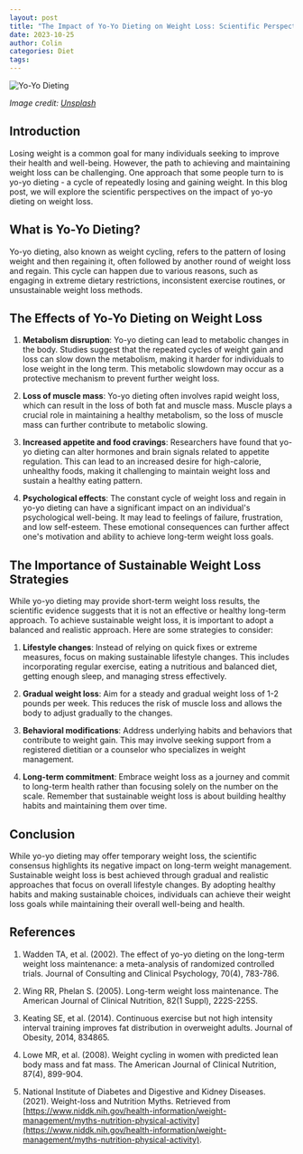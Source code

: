 ```yaml
---
layout: post
title: "The Impact of Yo-Yo Dieting on Weight Loss: Scientific Perspectives"
date: 2023-10-25
author: Colin
categories: Diet
tags: 
---
```


![Yo-Yo Dieting](https://source.unsplash.com/1600x900/?dieting)

*Image credit: [Unsplash](https://unsplash.com/photos/dieting)*

## Introduction

Losing weight is a common goal for many individuals seeking to improve their health and well-being. However, the path to achieving and maintaining weight loss can be challenging. One approach that some people turn to is yo-yo dieting - a cycle of repeatedly losing and gaining weight. In this blog post, we will explore the scientific perspectives on the impact of yo-yo dieting on weight loss.

## What is Yo-Yo Dieting?

Yo-yo dieting, also known as weight cycling, refers to the pattern of losing weight and then regaining it, often followed by another round of weight loss and regain. This cycle can happen due to various reasons, such as engaging in extreme dietary restrictions, inconsistent exercise routines, or unsustainable weight loss methods.

## The Effects of Yo-Yo Dieting on Weight Loss

1. **Metabolism disruption**: Yo-yo dieting can lead to metabolic changes in the body. Studies suggest that the repeated cycles of weight gain and loss can slow down the metabolism, making it harder for individuals to lose weight in the long term. This metabolic slowdown may occur as a protective mechanism to prevent further weight loss.

2. **Loss of muscle mass**: Yo-yo dieting often involves rapid weight loss, which can result in the loss of both fat and muscle mass. Muscle plays a crucial role in maintaining a healthy metabolism, so the loss of muscle mass can further contribute to metabolic slowing.

3. **Increased appetite and food cravings**: Researchers have found that yo-yo dieting can alter hormones and brain signals related to appetite regulation. This can lead to an increased desire for high-calorie, unhealthy foods, making it challenging to maintain weight loss and sustain a healthy eating pattern.

4. **Psychological effects**: The constant cycle of weight loss and regain in yo-yo dieting can have a significant impact on an individual's psychological well-being. It may lead to feelings of failure, frustration, and low self-esteem. These emotional consequences can further affect one's motivation and ability to achieve long-term weight loss goals.

## The Importance of Sustainable Weight Loss Strategies

While yo-yo dieting may provide short-term weight loss results, the scientific evidence suggests that it is not an effective or healthy long-term approach. To achieve sustainable weight loss, it is important to adopt a balanced and realistic approach. Here are some strategies to consider:

1. **Lifestyle changes**: Instead of relying on quick fixes or extreme measures, focus on making sustainable lifestyle changes. This includes incorporating regular exercise, eating a nutritious and balanced diet, getting enough sleep, and managing stress effectively.

2. **Gradual weight loss**: Aim for a steady and gradual weight loss of 1-2 pounds per week. This reduces the risk of muscle loss and allows the body to adjust gradually to the changes.

3. **Behavioral modifications**: Address underlying habits and behaviors that contribute to weight gain. This may involve seeking support from a registered dietitian or a counselor who specializes in weight management.

4. **Long-term commitment**: Embrace weight loss as a journey and commit to long-term health rather than focusing solely on the number on the scale. Remember that sustainable weight loss is about building healthy habits and maintaining them over time.

## Conclusion

While yo-yo dieting may offer temporary weight loss, the scientific consensus highlights its negative impact on long-term weight management. Sustainable weight loss is best achieved through gradual and realistic approaches that focus on overall lifestyle changes. By adopting healthy habits and making sustainable choices, individuals can achieve their weight loss goals while maintaining their overall well-being and health.

## References

1. Wadden TA, et al. (2002). The effect of yo-yo dieting on the long-term weight loss maintenance: a meta-analysis of randomized controlled trials. Journal of Consulting and Clinical Psychology, 70(4), 783-786.

2. Wing RR, Phelan S. (2005). Long-term weight loss maintenance. The American Journal of Clinical Nutrition, 82(1 Suppl), 222S-225S.

3. Keating SE, et al. (2014). Continuous exercise but not high intensity interval training improves fat distribution in overweight adults. Journal of Obesity, 2014, 834865.

4. Lowe MR, et al. (2008). Weight cycling in women with predicted lean body mass and fat mass. The American Journal of Clinical Nutrition, 87(4), 899-904.

5. National Institute of Diabetes and Digestive and Kidney Diseases. (2021). Weight-loss and Nutrition Myths. Retrieved from [https://www.niddk.nih.gov/health-information/weight-management/myths-nutrition-physical-activity](https://www.niddk.nih.gov/health-information/weight-management/myths-nutrition-physical-activity).
